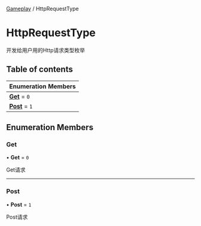 [Gameplay](../groups/Core.Gameplay.md) / HttpRequestType

# HttpRequestType <Badge type="tip" text="Enumeration" /> <Score text="HttpRequestType" />

开发给用户用的Http请求类型枚举

## Table of contents

| Enumeration Members |
| :-----|
| **[Get](mw.HttpRequestType.md#get)** = ``0`` <br> |
| **[Post](mw.HttpRequestType.md#post)** = ``1`` <br> |

## Enumeration Members

### Get <Score text="Get" /> 

• **Get** = ``0``

Get请求

___

### Post <Score text="Post" /> 

• **Post** = ``1``

Post请求
